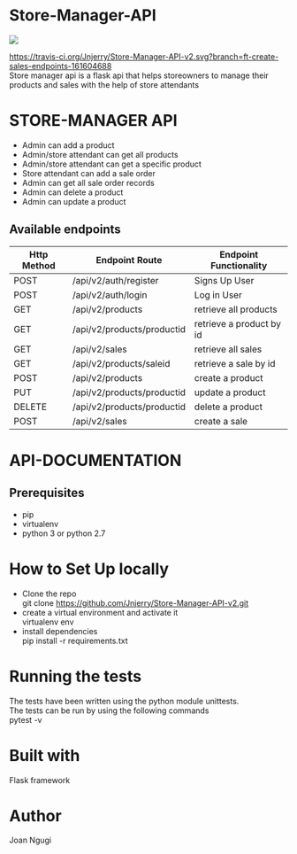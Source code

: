 # Store-Manager-API
<a href="https://codeclimate.com/github/Jnjerry/Store-Manager-API-v2/maintainability"><img src="https://api.codeclimate.com/v1/badges/4c6150d3b82d44e0b19f/maintainability" /></a>

https://travis-ci.org/Jnjerry/Store-Manager-API-v2.svg?branch=ft-create-sales-endpoints-161604688<br>
Store manager api is a flask api that helps storeowners to manage their products and sales with the help of store attendants

# STORE-MANAGER API
- Admin can add a product
- Admin/store attendant can get all products
- Admin/store attendant can get a specific product
- Store attendant can add a sale order
- Admin can get all sale order records
- Admin can delete a product
- Admin can update a product
## Available endpoints
| Http Method | Endpoint Route | Endpoint Functionality |
| --- | --- | --- |
| POST| /api/v2/auth/register | Signs Up User
| POST | /api/v2/auth/login | Log in User
| GET | /api/v2/products | retrieve all products
| GET |/api/v2/products/productid| retrieve a product by id
| GET| /api/v2/sales | retrieve all sales
| GET |/api/v2/products/saleid | retrieve a sale by id
| POST | /api/v2/products | create a product
| PUT | /api/v2/products/productid | update a product
| DELETE | /api/v2/products/productid | delete a product
| POST |  /api/v2/sales | create a sale


# API-DOCUMENTATION


## Prerequisites
- pip
- virtualenv
- python 3 or python 2.7

# How to Set Up locally
- Clone the repo<br>
git clone https://github.com/Jnjerry/Store-Manager-API-v2.git<br>
- create a virtual environment and activate it <br>
virtualenv env<br>
- install dependencies <br>
pip install -r requirements.txt<br>

# Running the tests
The tests have been written using the python module unittests.<br>
The tests can be run by using the following commands<br>
pytest -v

# Built with
Flask framework

# Author
Joan Ngugi
